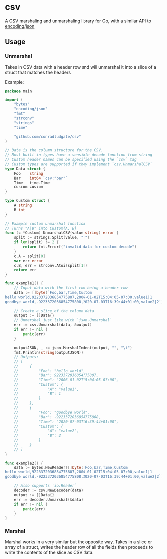 # csv
A CSV marshaling and unmarshaling library for Go, with a similar API to [encoding/json](https://pkg.go.dev/encoding/json)

## Usage

### Unmarshal

Takes in CSV data with a header row and will unmarshal it into a slice of a struct that matches the headers

Example:
```go
package main

import (
	"bytes"
	"encoding/json"
	"fmt"
	"strconv"
	"strings"
	"time"

	"github.com/conradludgate/csv"
)

// Data is the column structure for the CSV.
// Most built in types have a sensible decode function from string
// Custom header names can be specified using the `csv` tag
// Custom types are supported if they implement `csv.UnmarshalCSV`
type Data struct {
	Foo    string
	Bar    int64 `csv:"bar"`
	Time   time.Time
	Custom Custom
}

type Custom struct {
	A string
	B int
}

// Example custom unmarshal function
// Turns "A|B" into Custom{A, B}
func (c *Custom) UnmarshalCSV(value string) error {
	split := strings.Split(value, "|")
	if len(split) != 2 {
		return fmt.Errorf("invalid data for custom decode")
	}
	c.A = split[0]
	var err error
	c.B, err = strconv.Atoi(split[1])
	return err
}

func example1() {
	// Input data with the first row being a header row
	data := []byte(`Foo,bar,Time,Custom
hello world,9223372036854775807,2006-01-02T15:04:05-07:00,value1|1
goodbye world,-9223372036854775808,2020-07-03T16:39:44+01:00,value2|2`)

	// Create a slice of the column data
	output := []Data{}
	// Unmarshal just like with `json.Unmarshal`
	err := csv.Unmarshal(data, &output)
	if err != nil {
		panic(err)
	}

	outputJSON, _ := json.MarshalIndent(output, "", "\t")
	fmt.Println(string(outputJSON))
	// Outputs:
	// [
	//     {
	//         "Foo": "hello world",
	//         "Bar": 9223372036854775807,
	//         "Time": "2006-01-02T15:04:05-07:00",
	//         "Custom": {
	//             "A": "value1",
	//             "B": 1
	//         }
	//     },
	//     {
	//         "Foo": "goodbye world",
	//         "Bar": -9223372036854775808,
	//         "Time": "2020-07-03T16:39:44+01:00",
	//         "Custom": {
	//             "A": "value2",
	//             "B": 2
	//         }
	//     }
	// ]
}

func example2() {
	data := bytes.NewReader([]byte(`Foo,bar,Time,Custom
hello world,9223372036854775807,2006-01-02T15:04:05-07:00,value1|1
goodbye world,-9223372036854775808,2020-07-03T16:39:44+01:00,value2|2`))

	// Also supports `io.Reader`
	decoder := csv.NewDecoder(data)
	output := []Data{}
	err := decoder.Unmarshal(&data)
	if err != nil {
		panic(err)
	}
}
```

### Marshal

Marshal works in a very similar but the opposite way.
Takes in a slice or array of a struct, writes the header row of all the fields
then proceeds to write the contents of the slice as CSV data.